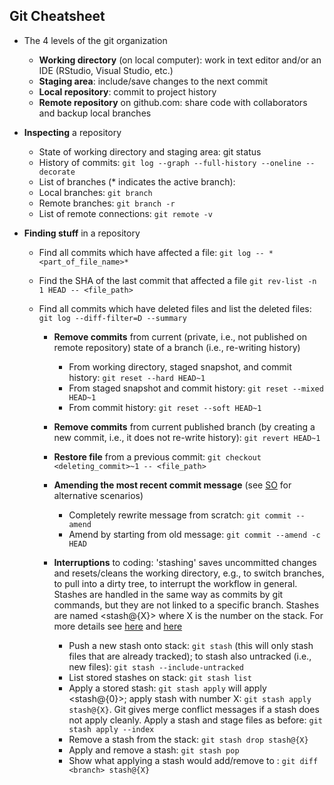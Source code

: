 ## Git Cheatsheet

* The 4 levels of the git organization
    * __Working directory__ (on local computer): work in text editor and/or an IDE (RStudio, Visual Studio, etc.)
    * __Staging area__: include/save changes to the next commit
    * __Local repository__: commit to project history
    * __Remote repository__ on github.com: share code with collaborators and backup local branches

* __Inspecting__ a repository
    * State of working directory and staging area: git status
    * History of commits: `git log --graph --full-history --oneline --decorate`
    * List of branches (* indicates the active branch):
    * Local branches: `git branch`
    * Remote branches: `git branch -r`
    * List of remote connections: `git remote -v`

* __Finding stuff__ in a repository
    * Find all commits which have affected a file: `git log -- *<part_of_file_name>*`
    * Find the SHA of the last commit that affected a file `git rev-list -n 1 HEAD -- <file_path>`
    * Find all commits which have deleted files and list the deleted files:
      `git log --diff-filter=D --summary`

      * __Remove commits__ from current (private, i.e., not published on remote repository) state of a branch (i.e., re-writing history)
          * From working directory, staged snapshot, and commit history: `git reset --hard HEAD~1`
          * From staged snapshot and commit history: `git reset --mixed HEAD~1`
          * From commit history: `git reset --soft HEAD~1`
      * __Remove commits__ from current published branch (by creating a new commit, i.e., it does not re-write history): `git revert HEAD~1`

      * __Restore file__ from a previous commit: `git checkout <deleting_commit>~1 -- <file_path>`
      * __Amending the most recent commit message__ (see [SO](http://stackoverflow.com/questions/179123/how-to-modify-existing-unpushed-commits) for alternative scenarios)
          * Completely rewrite message from scratch: `git commit --amend`
          * Amend by starting from old message: `git commit --amend -c HEAD`
      * __Interruptions__ to coding: 'stashing' saves uncommitted changes and resets/cleans the working directory, e.g., to switch branches, to pull into a dirty tree, to interrupt the workflow in general. Stashes are handled in the same way as commits by git commands, but they are not linked to a specific branch. Stashes are named <stash@{X}> where X is the number on the stack. For more details see [here](https://git-scm.com/docs/git-stash) and [here](https://git-scm.com/book/tr/v2/Git-Tools-Stashing-and-Cleaning)
          * Push a new stash onto stack: `git stash` (this will only stash files that are already tracked); to stash also untracked (i.e., new files): `git stash --include-untracked`
          * List stored stashes on stack: `git stash list`
          * Apply a stored stash: `git stash apply` will apply <stash@{0}>; apply stash with number X: `git stash apply stash@{X}`. Git gives merge conflict messages if a stash does not apply cleanly. Apply a stash and stage files as before: `git stash apply --index`
          * Remove a stash from the stack: `git stash drop stash@{X}`
          * Apply and remove a stash: `git stash pop`
          * Show what applying a stash would add/remove to <branch>: `git diff <branch> stash@{X}`
